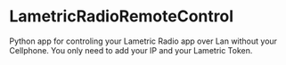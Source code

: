 # LametricRadioRemoteControl

Python app for controling your Lametric Radio app over Lan without your Cellphone.
You only need to add your IP and your Lametric Token.
